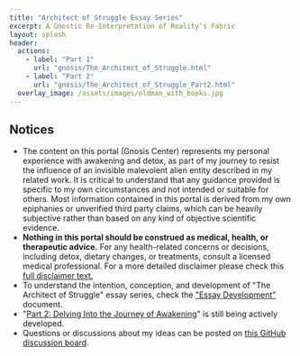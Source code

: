 ```yaml
---
title: "Architect of Struggle Essay Series"
excerpt: A Gnostic Re-Interpretation of Reality’s Fabric
layout: splash
header:
  actions:
    - label: "Part 1"
      url: "gnosis/The_Architect_of_Struggle.html"
    - label: "Part 2"
      url: "gnosis/The_Architect_of_Struggle_Part2.html"
  overlay_image: /assets/images/oldman_with_books.jpg
---
```

## Notices
- The content on this portal (Gnosis Center) represents my personal experience with awakening and detox, as part of my journey to resist the influence of an invisible malevolent alien entity described in my related work. It is critical to understand that any guidance provided is specific to my own circumstances and not intended or suitable for others. Most information contained in this portal is derived from my own epiphanies or unverified third party claims, which can be heavily subjective rather than based on any kind of objective scientific evidence. 
- **Nothing in this portal should be construed as medical, health, or therapeutic advice.** For any health-related concerns or decisions, including detox, dietary changes, or treatments, consult a licensed medical professional. For a more detailed disclaimer please check this [full disclaimer text.](gnosis/The_Architect_of_Struggle_Part2.md#disclaimer-for-reading-this-material)
- To understand the intention, conception, and development of "The Architect of Struggle" essay series, check the ["Essay Development"](gnosis/Essay_Development.md) document.
- "[Part 2: Delving Into the Journey of Awakening](gnosis/The_Architect_of_Struggle_Part2.md)" is still being actively developed.
- Questions or discussions about my ideas can be posted on [this GitHub discussion board](https://github.com/cybercying/doc/discussions/).